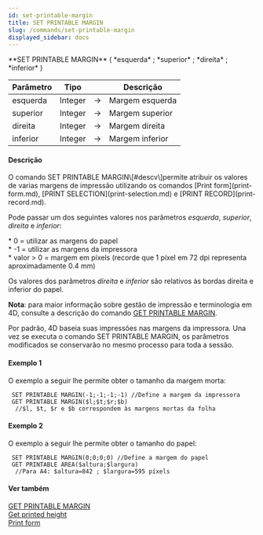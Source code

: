 ```yaml
---
id: set-printable-margin
title: SET PRINTABLE MARGIN
slug: /commands/set-printable-margin
displayed_sidebar: docs
---
```


<!--REF #_command_.SET PRINTABLE MARGIN.Syntax-->**SET PRINTABLE MARGIN** ( *esquerda* ; *superior* ; *direita* ; *inferior* )<!-- END REF-->
<!--REF #_command_.SET PRINTABLE MARGIN.Params-->
| Parâmetro | Tipo |  | Descrição |
| --- | --- | --- | --- |
| esquerda | Integer | &rarr; | Margem esquerda |
| superior | Integer | &rarr; | Margem superior |
| direita | Integer | &rarr; | Margem direita |
| inferior | Integer | &rarr; | Margem inferior |

<!-- END REF-->

#### Descrição 

<!--REF #_command_.SET PRINTABLE MARGIN.Summary-->O comando SET PRINTABLE MARGIN\[#descv\]permite atribuir os valores de varias margens de impressão utilizando os comandos [Print form](print-form.md), [PRINT SELECTION](print-selection.md) e [PRINT RECORD](print-record.md).<!-- END REF--> 

Pode passar um dos seguintes valores nos parâmetros *esquerda*, *superior*, *direita* e *inferior*:  
  
 \* 0 = utilizar as margens do papel  
 \* -1 = utilizar as margens da impressora  
 \* valor > 0 = margem em píxels (recorde que 1 píxel em 72 dpi representa aproximadamente 0.4 mm)  
  
Os valores dos parâmetros *direita* e *inferior* são relativos às bordas direita e inferior do papel.  
  
**Nota**: para maior informação sobre gestão de impressão e terminologia em 4D, consulte a descrição do comando [GET PRINTABLE MARGIN](get-printable-margin.md).  
  
Por padrão, 4D baseia suas impressões nas margens da impressora. Una vez se executa o comando SET PRINTABLE MARGIN, os parâmetros modificados se conservarão no mesmo processo para toda a sessão.

#### Exemplo 1 

O exemplo a seguir lhe permite obter o tamanho da margem morta: 

```4d
 SET PRINTABLE MARGIN(-1;-1;-1;-1) //Define a margem da impressora
 GET PRINTABLE MARGIN($l;$t;$r;$b)
  //$l, $t, $r e $b correspondem às margens mortas da folha
```

#### Exemplo 2 

O exemplo a seguir lhe permite obter o tamanho do papel: 

```4d
 SET PRINTABLE MARGIN(0;0;0;0) //Define a margem do papel
 GET PRINTABLE AREA($altura;$largura)
  //Para A4: $altura=842 ; $largura=595 píxels
```

#### Ver também 

[GET PRINTABLE MARGIN](get-printable-margin.md)  
[Get printed height](get-printed-height.md)  
[Print form](print-form.md)  
